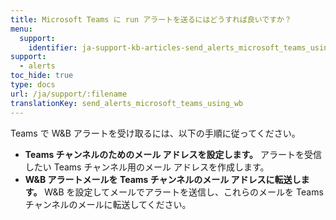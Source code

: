 ```yaml
---
title: Microsoft Teams に run アラートを送るにはどうすれば良いですか？
menu:
  support:
    identifier: ja-support-kb-articles-send_alerts_microsoft_teams_using_wb
support:
  - alerts
toc_hide: true
type: docs
url: /ja/support/:filename
translationKey: send_alerts_microsoft_teams_using_wb
---
```

Teams で W&B アラートを受け取るには、以下の手順に従ってください。

- **Teams チャンネルのためのメール アドレスを設定します。** アラートを受信したい Teams チャンネル用のメール アドレスを作成します。
- **W&B アラートメールを Teams チャンネルのメール アドレスに転送します。** W&B を設定してメールでアラートを送信し、これらのメールを Teams チャンネルのメールに転送してください。